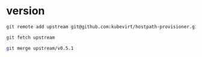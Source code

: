# version

```bash
git remote add upstream git@github.com:kubevirt/hostpath-provisioner.git

git fetch upstream

git merge upstream/v0.5.1
```
